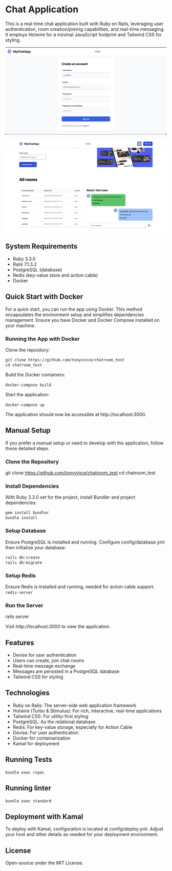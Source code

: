 # Chat Application

This is a real-time chat application built with Ruby on Rails, leveraging user authentication, room creation/joining capabilities, and real-time messaging. It employs Hotwire for a minimal JavaScript footprint and Tailwind CSS for styling.

![Signup Page](public/app_sign_up.png)

![Home Page](public/app_home.png)

## System Requirements

- Ruby 3.3.0
- Rails 7.1.3.2
- PostgreSQL (database)
- Redis (key-value store and action cable)
- Docker

## Quick Start with Docker

For a quick start, you can run the app using Docker. This method encapsulates the environment setup and simplifies dependencies management. Ensure you have Docker and Docker Compose installed on your machine.

### Running the App with Docker

Clone the repository:

```
git clone https://github.com/tonyvince/chatroom_test
cd chatroom_test
```

Build the Docker containers:

`docker-compose build`

Start the application:

`docker-compose up`

The application should now be accessible at http://localhost:3000.

## Manual Setup

If you prefer a manual setup or need to develop with the application, follow these detailed steps.

### Clone the Repository

git clone https://github.com/tonyvince/chatroom_test
cd chatroom_test

### Install Dependencies

With Ruby 3.3.0 set for the project, install Bundler and project dependencies:

```
gem install bundler
bundle install
```

### Setup Database

Ensure PostgreSQL is installed and running. Configure config/database.yml then initialize your database:

```
rails db:create
rails db:migrate
```

### Setup Redis

Ensure Redis is installed and running, needed for action cable support. `redis-server`

### Run the Server

rails server

Visit http://localhost:3000 to view the application.

## Features

- Devise for user authentication
- Users can create, join chat rooms
- Real-time message exchange
- Messages are persisted in a PostgreSQL database
- Tailwind CSS for styling

## Technologies

- Ruby on Rails: The server-side web application framework
- Hotwire (Turbo & Stimulus): For rich, interactive, real-time applications
- Tailwind CSS: For utility-first styling
- PostgreSQL: As the relational database
- Redis: For key-value storage, especially for Action Cable
- Devise: For user authentication
- Docker for containarization
- Kamal for deployment

## Running Tests

`bundle exec rspec`

## Running linter

`bundle exec standard`

## Deployment with Kamal

To deploy with Kamal, configuration is located at config/deploy.yml. Adjust your host and other details as needed for your deployment environment.

## License

Open-source under the MIT License.
